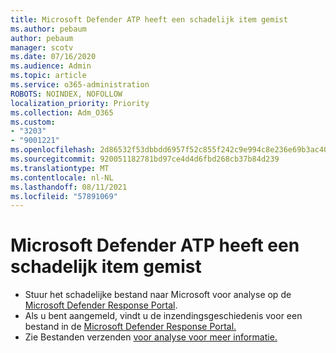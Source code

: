 ```yaml
---
title: Microsoft Defender ATP heeft een schadelijk item gemist
ms.author: pebaum
author: pebaum
manager: scotv
ms.date: 07/16/2020
ms.audience: Admin
ms.topic: article
ms.service: o365-administration
ROBOTS: NOINDEX, NOFOLLOW
localization_priority: Priority
ms.collection: Adm_O365
ms.custom:
- "3203"
- "9001221"
ms.openlocfilehash: 2d86532f53dbbdd6957f52c855f242c9e994c8e236e69b3ac40800e4bce97d85
ms.sourcegitcommit: 920051182781bd97ce4d4d6fbd268cb37b84d239
ms.translationtype: MT
ms.contentlocale: nl-NL
ms.lasthandoff: 08/11/2021
ms.locfileid: "57891069"
---
```

# <a name="microsoft-defender-atp-missed-a-malicious-item"></a>Microsoft Defender ATP heeft een schadelijk item gemist

- Stuur het schadelijke bestand naar Microsoft voor analyse op de [Microsoft Defender Response Portal](https://www.microsoft.com/wdsi/filesubmission/). 
- Als u bent aangemeld, vindt u de inzendingsgeschiedenis voor een bestand in de [Microsoft Defender Response Portal.](https://www.microsoft.com/wdsi/submissionhistory)
- Zie Bestanden verzenden [voor analyse voor meer informatie.](https://docs.microsoft.com/windows/security/threat-protection/intelligence/submission-guide)